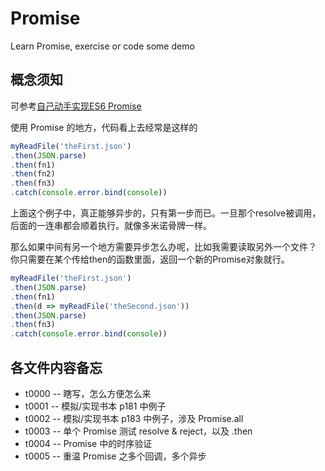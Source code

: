 # Promise

Learn Promise, exercise or code some demo

## 概念须知

可参考[自己动手实现ES6 Promise](https://www.jianshu.com/p/48e193c4662e)

使用 Promise 的地方，代码看上去经常是这样的

```javascript
myReadFile('theFirst.json')
.then(JSON.parse)
.then(fn1)
.then(fn2)
.then(fn3)
.catch(console.error.bind(console))
```

上面这个例子中，真正能够异步的，只有第一步而已。一旦那个resolve被调用，后面的一连串都会顺着执行。就像多米诺骨牌一样。

那么如果中间有另一个地方需要异步怎么办呢，比如我需要读取另外一个文件？ 你只需要在某个传给then的函数里面，返回一个新的Promise对象就行。

```javascript
myReadFile('theFirst.json')
.then(JSON.parse)
.then(fn1)
.then(d => myReadFile('theSecond.json'))
.then(JSON.parse)
.then(fn3)
.catch(console.error.bind(console))
```


## 各文件内容备忘

* t0000 -- 瞎写，怎么方便怎么来
* t0001 -- 模拟/实现书本 p181 中例子
* t0002 -- 模拟/实现书本 p183 中例子，涉及 Promise.all
* t0003 -- 单个 Promise 测试 resolve & reject，以及 .then
* t0004 -- Promise 中的时序验证
* t0005 -- 重温 Promise 之多个回调，多个异步